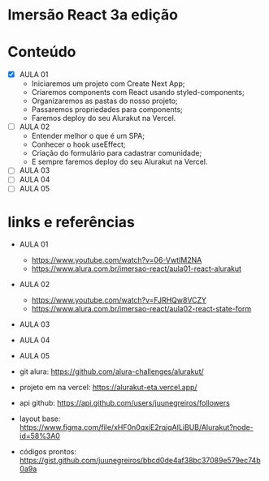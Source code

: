 # Imersão React 3a edição



# Conteúdo

- [x] AULA 01
  - Iniciaremos um projeto com Create Next App;
  - Criaremos components com React usando styled-components;
  - Organizaremos as pastas do nosso projeto;
  - Passaremos propriedades para components;
  - Faremos deploy do seu Alurakut na Vercel.
- [ ] AULA 02
  - Entender melhor o que é um SPA;
  - Conhecer o hook useEffect;
  - Criação do formulário para cadastrar comunidade;
  - E sempre faremos deploy do seu Alurakut na Vercel.
- [ ] AULA 03
- [ ] AULA 04
- [ ] AULA 05
  
# links e referências
- AULA 01
  - https://www.youtube.com/watch?v=06-VwtIM2NA
  - https://www.alura.com.br/imersao-react/aula01-react-alurakut
- AULA 02
  - https://www.youtube.com/watch?v=FJRHQw8VCZY
  - https://www.alura.com.br/imersao-react/aula02-react-state-form
- AULA 03
- AULA 04
- AULA 05

- git alura: https://github.com/alura-challenges/alurakut/
- projeto em na vercel: https://alurakut-eta.vercel.app/
- api github: https://api.github.com/users/juunegreiros/followers
- layout base: https://www.figma.com/file/xHF0n0qxiE2rqjqAILiBUB/Alurakut?node-id=58%3A0
- códigos prontos: https://gist.github.com/juunegreiros/bbcd0de4af38bc37089e579ec74b0a9a
